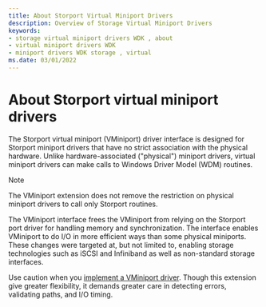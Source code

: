 ```yaml
---
title: About Storport Virtual Miniport Drivers
description: Overview of Storage Virtual Miniport Drivers
keywords:
- storage virtual miniport drivers WDK , about
- virtual miniport drivers WDK
- miniport drivers WDK storage , virtual
ms.date: 03/01/2022
---
```


# About Storport virtual miniport drivers

The Storport virtual miniport (VMiniport) driver interface is designed for Storport miniport drivers that have no strict association with the physical hardware. Unlike hardware-associated ("physical") miniport drivers, virtual miniport drivers can make calls to Windows Driver Model (WDM) routines.

> [!NOTE]
> The VMiniport extension does not remove the restriction on physical miniport drivers to call only Storport routines.

The VMiniport interface frees the VMiniport from relying on the Storport port driver for handling memory and synchronization. The interface enables VMiniport to do I/O in more efficient ways than some physical miniports. These changes were targeted at, but not limited to, enabling storage technologies such as iSCSI and Infiniband as well as non-standard storage interfaces.

Use caution when you [implement a VMiniport driver](initialization-of-storage-virtual-miniport-drivers.md). Though this extension give greater flexibility, it demands greater care in detecting errors, validating paths, and I/O timing.
